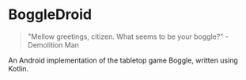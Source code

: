 # BoggleDroid

> "Mellow greetings, citizen. What seems to be your boggle?" - Demolition Man

An Android implementation of the tabletop game Boggle, written using Kotlin.
